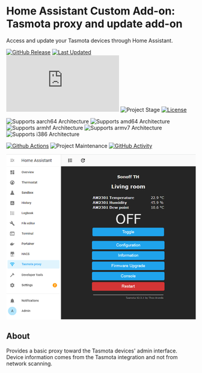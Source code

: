 # Home Assistant Custom Add-on: Tasmota proxy and update add-on

Access and update your Tasmota devices through Home Assistant.

[![GitHub Release][releases-shield]][releases]
[![Last Updated][updated-shield]][updated]
![Reported Installations][installations-shield]
![Project Stage][project-stage-shield]
[![License][license-shield]][licence]

![Supports aarch64 Architecture][aarch64-shield]
![Supports amd64 Architecture][amd64-shield]
![Supports armhf Architecture][armhf-shield]
![Supports armv7 Architecture][armv7-shield]
![Supports i386 Architecture][i386-shield]

[![Github Actions][github-actions-shield]][github-actions]
![Project Maintenance][maintenance-shield]
[![GitHub Activity][commits-shield]][commits]

![Tasmota proxy and update add-on][screenshot]

## About

Provides a basic proxy toward the Tasmota devices' admin interface. Device
information comes from the Tasmota integration and not from network scanning.

[aarch64-shield]: https://img.shields.io/badge/aarch64-yes-green.svg
[amd64-shield]: https://img.shields.io/badge/amd64-yes-green.svg
[armhf-shield]: https://img.shields.io/badge/armhf-no-red.svg
[armv7-shield]: https://img.shields.io/badge/armv7-yes-green.svg
[commits-shield]: https://img.shields.io/github/commit-activity/y/lmagyar/homeassistant-addon-tasmota-ccc.svg
[commits]: https://github.com/lmagyar/homeassistant-addon-tasmota-ccc/commits/main
[github-actions-shield]: https://github.com/lmagyar/homeassistant-addon-tasmota-ccc/workflows/Publish/badge.svg
[github-actions]: https://github.com/lmagyar/homeassistant-addon-tasmota-ccc/actions
[i386-shield]: https://img.shields.io/badge/i386-no-red.svg
[installations-shield]: https://img.shields.io/badge/dynamic/json?label=reported%20installations&query=$[%27b12a1ee6_tasmota_ccc%27].total&url=https%3A%2F%2Fanalytics.home-assistant.io%2Faddons.json
[licence]: https://github.com/lmagyar/homeassistant-addon-tasmota-ccc/blob/main/LICENSE
[license-shield]: https://img.shields.io/github/license/lmagyar/homeassistant-addon-tasmota-ccc.svg
[maintenance-shield]: https://img.shields.io/maintenance/yes/2024.svg
[project-stage-shield]: https://img.shields.io/badge/project%20stage-experimental-orange.svg
[releases-shield]: https://img.shields.io/github/tag/lmagyar/homeassistant-addon-tasmota-ccc.svg?label=release
[releases]: https://github.com/lmagyar/homeassistant-addon-tasmota-ccc/tags
[screenshot]: https://github.com/lmagyar/homeassistant-addon-tasmota-ccc/raw/main/images/screenshot.png
[updated-shield]: https://img.shields.io/github/last-commit/lmagyar/homeassistant-addon-tasmota-ccc/main?label=updated
[updated]: https://github.com/lmagyar/homeassistant-addon-tasmota-ccc/commits/main

